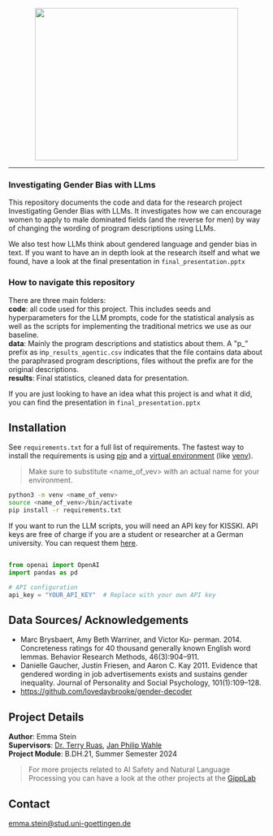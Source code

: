 <br>

<center>
<div style="width:100%;text-align:center;">
<img src='data/image_readme.png' width="400" height="300">  
</div>
</center>

---

### Investigating Gender Bias with LLms
This repository documents the code and data for the research project Investigating Gender Bias with LLMs. It investigates how we can encourage women to apply to male dominated fields (and the reverse for men) by way of changing the wording of program descriptions using LLMs. 

We also test how LLMs think about gendered language and gender bias in text. If you want to have an in depth look at the research itself and what we found, have a look at the final presentation in `final_presentation.pptx`


### How to navigate this repository
There are three main folders:  
**code**: all code used for this project. This includes seeds and hyperparameters for the LLM prompts, code for the statistical analysis as well as the scripts for implementing the traditional metrics we use as our baseline.   
**data**: Mainly the program descriptions and statistics about them. A  "p_" prefix as in`p_results_agentic.csv` indicates that the file contains data about the paraphrased program descriptions, files without the prefix are for the original descriptions.   
**results**: Final statistics, cleaned data for presentation. 

If you are just looking to have an idea what this project is and what it did, you can find the presentation in `final_presentation.pptx`


## Installation
See `requirements.txt` for a full list of requirements.
The fastest way to install the requirements is using [pip](https://packaging.python.org/en/latest/tutorials/installing-packages/#use-pip-for-installing) and a [virtual environment](https://docs.python.org/3/tutorial/venv.html) (like [venv](https://docs.python.org/3/library/venv.html)).
> Make sure to substitute <name_of_vev> with an actual name for your environment.

```sh
python3 -m venv <name_of_venv>
source <name_of_venv>/bin/activate
pip install -r requirements.txt
```

If you want to run the LLM scripts, you will need an API key for KISSKI. API keys are free of charge if you are a student or researcher at a German university. You can request them [here](https://kisski.gwdg.de/leistungen/2-02-llm-service/). 

```python

from openai import OpenAI
import pandas as pd

# API configuration
api_key = "YOUR_API_KEY"  # Replace with your own API key

```


## Data Sources/ Acknowledgements
- Marc Brysbaert, Amy Beth Warriner, and Victor Ku-
perman. 2014. Concreteness ratings for 40 thousand
generally known English word lemmas. Behavior
Research Methods, 46(3):904–911.  
- Danielle Gaucher, Justin Friesen, and Aaron C. Kay 2011. Evidence that gendered wording in job advertisements exists and sustains gender inequality. Journal of Personality and Social Psychology, 101(1):109–128.      
- https://github.com/lovedaybrooke/gender-decoder


## Project Details

**Author**: Emma Stein  
**Supervisors**: [Dr. Terry Ruas](https://terryruas.com/), [Jan Philip Wahle](https://jpwahle.com/)  
**Project Module**: B.DH.21, Summer Semester 2024  

> For more projects related to AI Safety and Natural Language Processing you can have a look at the other projects at the [GippLab](https://gipplab.org/)

## Contact
emma.stein@stud.uni-goettingen.de  


